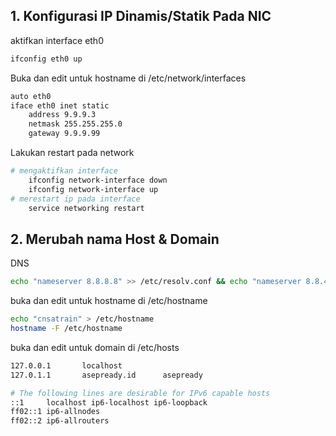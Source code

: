 ## 1. Konfigurasi IP Dinamis/Statik Pada NIC
aktifkan interface eth0
```sh
ifconfig eth0 up
```
Buka dan edit untuk hostname di /etc/network/interfaces
```sh interface
auto eth0
iface eth0 inet static
	address 9.9.9.3
	netmask 255.255.255.0
	gateway 9.9.9.99
```
Lakukan restart pada network
```sh term
# mengaktifkan interface
    ifconfig network-interface down
    ifconfig network-interface up
# merestart ip pada interface
    service networking restart
```
## 2. Merubah nama Host & Domain
DNS
```sh
echo "nameserver 8.8.8.8" >> /etc/resolv.conf && echo "nameserver 8.8.4.4" >> /etc/resolv.conf
```
buka dan edit untuk hostname di /etc/hostname
```sh file
echo "cnsatrain" > /etc/hostname
hostname -F /etc/hostname
```
buka dan edit untuk domain di /etc/hosts
```sh file
127.0.0.1       localhost
127.0.1.1       asepready.id      asepready

# The following lines are desirable for IPv6 capable hosts
::1     localhost ip6-localhost ip6-loopback
ff02::1 ip6-allnodes
ff02::2 ip6-allrouters
```